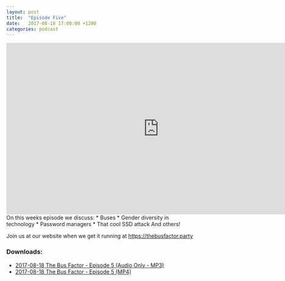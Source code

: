 ```yaml
---
layout: post
title:  "Episode Five"
date:   2017-08-18 17:00:00 +1200
categories: podcast
---
```

<iframe id="ytplayer" type="text/html" width="800" height="450" src="https://www.youtube.com/embed/UwWoW1THGgk" frameborder="0" allowFullScreen="yes"></iframe>
On this weeks episode we discuss:
* Buses
* Gender diversity in technology
* Password managers
* That cool SSD attack
And others!

Join us at our website when we get it running at https://thebusfactor.party
<h3>Downloads:</h3>
<ul>
<li><a href="https://downloads.thebusfactor.party/2017/2017-08-18-TBF-5.mp3">2017-08-18 The Bus Factor - Episode 5 (Audio Only - MP3)</a></li>
<li><a href="https://downloads.thebusfactor.party/2017/2017-08-18-TBF-5.mp4">2017-08-18 The Bus Factor - Episode 5 (MP4)</a></li>
